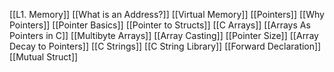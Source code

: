 [[L1. Memory]]
[[What is an Address?]]
[[Virtual Memory]]
[[Pointers]]
[[Why Pointers]]
[[Pointer Basics]]
[[Pointer to Structs]]
[[C Arrays]]
[[Arrays As Pointers in C]]
[[Multibyte Arrays]]
[[Array Casting]]
[[Pointer Size]]
[[Array  Decay to Pointers]]
[[C Strings]]
[[C String Library]]
[[Forward Declaration]]
[[Mutual Struct]]
